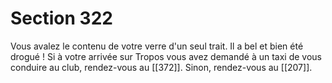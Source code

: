 # Section 322

Vous avalez le contenu de votre verre d'un seul trait. Il a bel et bien été drogué ! Si à votre arrivée sur Tropos vous avez demandé à un taxi de vous conduire au club, rendez-vous au [[372]]. Sinon, rendez-vous au [[207]].